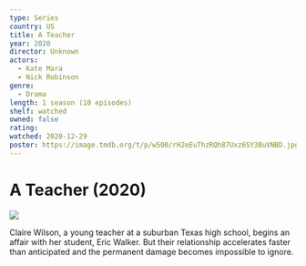 ```yaml
---
type: Series
country: US
title: A Teacher
year: 2020
director: Unknown
actors:
  - Kate Mara
  - Nick Robinson
genre:
  - Drama
length: 1 season (10 episodes)
shelf: watched
owned: false
rating:
watched: 2020-12-29
poster: https://image.tmdb.org/t/p/w500/rH2eEuThzRQh87Uxz6SY3BuVNBD.jpg
---
```


# A Teacher (2020)

![](https://image.tmdb.org/t/p/w500/rH2eEuThzRQh87Uxz6SY3BuVNBD.jpg)

Claire Wilson, a young teacher at a suburban Texas high school, begins an affair with her student, Eric Walker. But their relationship accelerates faster than anticipated and the permanent damage becomes impossible to ignore.